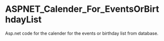 # ASPNET_Calender_For_EventsOrBirthdayList
Asp.net code for the calender for the events or birthday list from database.
